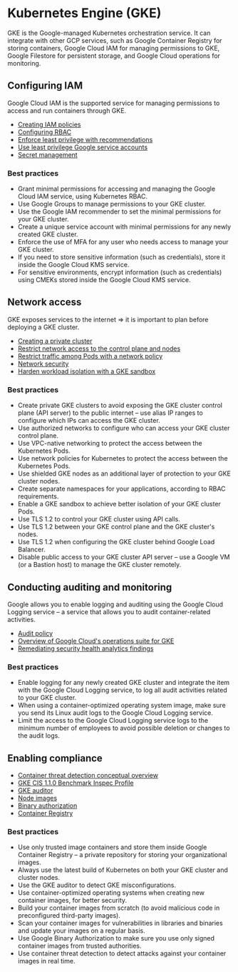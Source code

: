 # Kubernetes Engine (GKE)

GKE is the Google-managed Kubernetes orchestration service. It can integrate with other GCP services, such as Google Container Registry for storing containers, Google Cloud IAM for managing permissions to GKE, Google Filestore for persistent storage, and Google Cloud operations for monitoring.

## Configuring IAM

Google Cloud IAM is the supported service for managing permissions to access and run containers through GKE.

* [Creating IAM policies](https://cloud.google.com/kubernetes-engine/docs/how-to/iam)
* [Configuring RBAC](https://cloud.google.com/kubernetes-engine/docs/how-to/role-based-access-control)
* [Enforce least privilege with recommendations](https://cloud.google.com/iam/docs/recommender-overview)
* [Use least privilege Google service accounts](https://cloud.google.com/kubernetes-engine/docs/how-to/hardening-your-cluster#permissions)
* [Secret management](https://cloud.google.com/kubernetes-engine/docs/how-to/hardening-your-cluster#secret_management)

### Best practices

* Grant minimal permissions for accessing and managing the Google Cloud IAM service, using Kubernetes RBAC.
* Use Google Groups to manage permissions to your GKE cluster.
* Use the Google IAM recommender to set the minimal permissions for your GKE cluster.
* Create a unique service account with minimal permissions for any newly created GKE cluster.
* Enforce the use of MFA for any user who needs access to manage your GKE cluster.
* If you need to store sensitive information (such as credentials), store it inside the Google Cloud KMS service.
* For sensitive environments, encrypt information (such as credentials) using CMEKs stored inside the Google Cloud KMS service.

## Network access

GKE exposes services to the internet => it is important to plan before deploying a GKE cluster.

* [Creating a private cluster](https://cloud.google.com/kubernetes-engine/docs/how-to/private-clusters)
* [Restrict network access to the control plane and nodes](https://cloud.google.com/kubernetes-engine/docs/how-to/hardening-your-cluster#restrict_network_access_to_the_control_plane_and_nodes)
* [Restrict traffic among Pods with a network policy](https://cloud.google.com/kubernetes-engine/docs/how-to/hardening-your-cluster#restrict_with_network_policy)
* [Network security](https://cloud.google.com/kubernetes-engine/docs/concepts/security-overview#network_security)
* [Harden workload isolation with a GKE sandbox](https://cloud.google.com/kubernetes-engine/docs/how-to/sandbox-pods)

### Best practices

* Create private GKE clusters to avoid exposing the GKE cluster control plane (API server) to the public internet – use alias IP ranges to configure which IPs can access the GKE cluster.
* Use authorized networks to configure who can access your GKE cluster control plane.
* Use VPC-native networking to protect the access between the Kubernetes Pods.
* Use network policies for Kubernetes to protect the access between the Kubernetes Pods.
* Use shielded GKE nodes as an additional layer of protection to your GKE cluster nodes.
* Create separate namespaces for your applications, according to RBAC requirements.
* Enable a GKE sandbox to achieve better isolation of your GKE cluster Pods.
* Use TLS 1.2 to control your GKE cluster using API calls.
* Use TLS 1.2 between your GKE control plane and the GKE cluster's nodes.
* Use TLS 1.2 when configuring the GKE cluster behind Google Load Balancer.
* Disable public access to your GKE cluster API server – use a Google VM (or a Bastion host) to manage the GKE cluster remotely.

## Conducting auditing and monitoring

Google allows you to enable logging and auditing using the Google Cloud Logging service – a service that allows you to audit container-related activities.

* [Audit policy](https://cloud.google.com/kubernetes-engine/docs/concepts/audit-policy)
* [Overview of Google Cloud's operations suite for GKE](https://cloud.google.com/stackdriver/docs/solutions/gke)
* [Remediating security health analytics findings](https://cloud.google.com/security-command-center/docs/how-to-remediate-security-health-analytics-findings#container_vulnerability_findings)

### Best practices

* Enable logging for any newly created GKE cluster and integrate the item with the Google Cloud Logging service, to log all audit activities related to your GKE cluster.
* When using a container-optimized operating system image, make sure you send its Linux audit logs to the Google Cloud Logging service.
* Limit the access to the Google Cloud Logging service logs to the minimum number of employees to avoid possible deletion or changes to the audit logs.

## Enabling compliance

* [Container threat detection conceptual overview](https://cloud.google.com/security-command-center/docs/concepts-container-threat-detection-overview)
* [GKE CIS 1.1.0 Benchmark Inspec Profile](https://github.com/GoogleCloudPlatform/inspec-gke-cis-benchmark)
* [GKE auditor](https://github.com/google/gke-auditor)
* [Node images](https://cloud.google.com/kubernetes-engine/docs/concepts/node-images#containerd_node_images)
* [Binary authorization](https://cloud.google.com/binary-authorization)
* [Container Registry](https://cloud.google.com/container-registry)

### Best practices

* Use only trusted image containers and store them inside Google Container Registry – a private repository for storing your organizational images.
* Always use the latest build of Kubernetes on both your GKE cluster and cluster nodes.
* Use the GKE auditor to detect GKE misconfigurations.
* Use container-optimized operating systems when creating new container images, for better security.
* Build your container images from scratch (to avoid malicious code in preconfigured third-party images).
* Scan your container images for vulnerabilities in libraries and binaries and update your images on a regular basis.
* Use Google Binary Authorization to make sure you use only signed container images from trusted authorities.
* Use container threat detection to detect attacks against your container images in real time.
